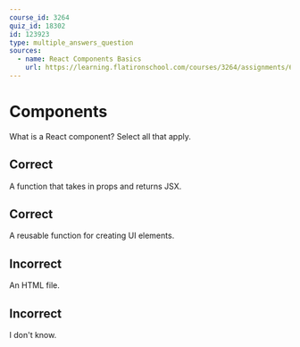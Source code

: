 ```yaml
---
course_id: 3264
quiz_id: 18302
id: 123923
type: multiple_answers_question
sources:
  - name: React Components Basics
    url: https://learning.flatironschool.com/courses/3264/assignments/68022
---
```


# Components

What is a React component? Select all that apply.

## Correct

A function that takes in props and returns JSX.

## Correct

A reusable function for creating UI elements.

## Incorrect

An HTML file.

## Incorrect

I don't know.

